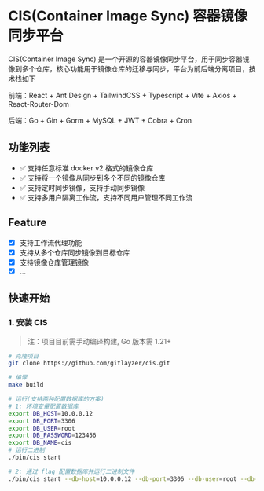 # CIS(Container Image Sync) 容器镜像同步平台
CIS(Container Image Sync) 是一个开源的容器镜像同步平台，用于同步容器镜像到多个仓库，核心功能用于镜像仓库的迁移与同步，平台为前后端分离项目，技术栈如下

前端：React + Ant Design + TailwindCSS + Typescript + Vite + Axios + React-Router-Dom

后端：Go + Gin + Gorm + MySQL + JWT + Cobra + Cron

## 功能列表
- &#x2705; 支持任意标准 docker v2 格式的镜像仓库
- &#x2705; 支持将一个镜像从同步到多个不同的镜像仓库
- &#x2705; 支持定时同步镜像，支持手动同步镜像
- &#x2705; 支持多用户隔离工作流，支持不同用户管理不同工作流

## Feature
- [x] 支持工作流代理功能
- [x] 支持从多个仓库同步镜像到目标仓库
- [x] 支持镜像仓库管理镜像
- [x] ...

## 快速开始
### 1. 安装 CIS
> 注：项目目前需手动编译构建, Go 版本需 1.21+
```bash
# 克隆项目
git clone https://github.com/gitlayzer/cis.git

# 编译
make build

# 运行(支持两种配置数据库的方案)
# 1: 环境变量配置数据库
export DB_HOST=10.0.0.12
export DB_PORT=3306
export DB_USER=root
export DB_PASSWORD=123456
export DB_NAME=cis
# 运行二进制
./bin/cis start

# 2: 通过 flag 配置数据库并运行二进制文件
./bin/cis start --db-host=10.0.0.12 --db-port=3306 --db-user=root --db-pass=123456 --db-name=cis
```